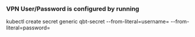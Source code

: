 ### VPN User/Password is configured by running

kubectl create secret generic qbt-secret --from-literal=username= --from-literal=password=
